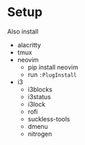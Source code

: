 # Setup

Also install
* alacritty
* tmux
* neovim
    * pip install neovim
    * run `:PlugInstall`
* i3
    * i3blocks
    * i3status
    * i3lock
    * rofi
    * suckless-tools
    * dmenu
    * nitrogen
